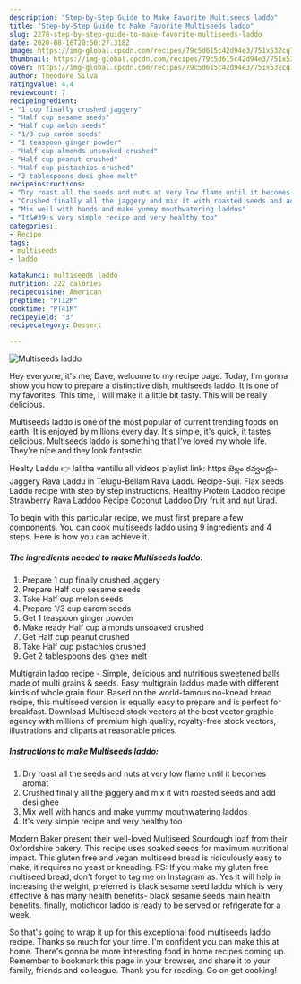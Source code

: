 ```yaml
---
description: "Step-by-Step Guide to Make Favorite Multiseeds laddo"
title: "Step-by-Step Guide to Make Favorite Multiseeds laddo"
slug: 2278-step-by-step-guide-to-make-favorite-multiseeds-laddo
date: 2020-08-16T20:50:27.318Z
image: https://img-global.cpcdn.com/recipes/79c5d615c42d94e3/751x532cq70/multiseeds-laddo-recipe-main-photo.jpg
thumbnail: https://img-global.cpcdn.com/recipes/79c5d615c42d94e3/751x532cq70/multiseeds-laddo-recipe-main-photo.jpg
cover: https://img-global.cpcdn.com/recipes/79c5d615c42d94e3/751x532cq70/multiseeds-laddo-recipe-main-photo.jpg
author: Theodore Silva
ratingvalue: 4.4
reviewcount: 7
recipeingredient:
- "1 cup finally crushed jaggery"
- "Half cup sesame seeds"
- "Half cup melon seeds"
- "1/3 cup carom seeds"
- "1 teaspoon ginger powder"
- "Half cup almonds unsoaked crushed"
- "Half cup peanut crushed"
- "Half cup pistachios crushed"
- "2 tablespoons desi ghee melt"
recipeinstructions:
- "Dry roast all the seeds and nuts at very low flame until it becomes aromat"
- "Crushed finally all the jaggery and mix it with roasted seeds and add desi ghee"
- "Mix well with hands and make yummy mouthwatering laddos"
- "It&#39;s very simple recipe and very healthy too"
categories:
- Recipe
tags:
- multiseeds
- laddo

katakunci: multiseeds laddo 
nutrition: 222 calories
recipecuisine: American
preptime: "PT12M"
cooktime: "PT41M"
recipeyield: "3"
recipecategory: Dessert

---
```



![Multiseeds laddo](https://img-global.cpcdn.com/recipes/79c5d615c42d94e3/751x532cq70/multiseeds-laddo-recipe-main-photo.jpg)

Hey everyone, it's me, Dave, welcome to my recipe page. Today, I'm gonna show you how to prepare a distinctive dish, multiseeds laddo. It is one of my favorites. This time, I will make it a little bit tasty. This will be really delicious.

Multiseeds laddo is one of the most popular of current trending foods on earth. It is enjoyed by millions every day. It's simple, it's quick, it tastes delicious. Multiseeds laddo is something that I've loved my whole life. They're nice and they look fantastic.

Healty Laddu 👉 lalitha vantillu all videos playlist link: https బెల్లం రవ్వలడ్లు-Jaggery Rava Laddu in Telugu-Bellam Rava Laddu Recipe-Suji. Flax seeds Laddu recipe with step by step instructions. Healthy Protein Laddoo recipe Strawberry Rava Laddoo Recipe Coconut Laddoo Dry fruit and nut Urad.


To begin with this particular recipe, we must first prepare a few components. You can cook multiseeds laddo using 9 ingredients and 4 steps. Here is how you can achieve it.

<!--inarticleads1-->

##### The ingredients needed to make Multiseeds laddo:

1. Prepare 1 cup finally crushed jaggery
1. Prepare Half cup sesame seeds
1. Take Half cup melon seeds
1. Prepare 1/3 cup carom seeds
1. Get 1 teaspoon ginger powder
1. Make ready Half cup almonds unsoaked crushed
1. Get Half cup peanut crushed
1. Take Half cup pistachios crushed
1. Get 2 tablespoons desi ghee melt


Multigrain ladoo recipe - Simple, delicious and nutritious sweetened balls made of multi grains &amp; seeds. Easy multigrain laddus made with different kinds of whole grain flour. Based on the world-famous no-knead bread recipe, this multiseed version is equally easy to prepare and is perfect for breakfast. Download Multiseed stock vectors at the best vector graphic agency with millions of premium high quality, royalty-free stock vectors, illustrations and cliparts at reasonable prices. 

<!--inarticleads2-->

##### Instructions to make Multiseeds laddo:

1. Dry roast all the seeds and nuts at very low flame until it becomes aromat
1. Crushed finally all the jaggery and mix it with roasted seeds and add desi ghee
1. Mix well with hands and make yummy mouthwatering laddos
1. It&#39;s very simple recipe and very healthy too


Modern Baker present their well-loved Multiseed Sourdough loaf from their Oxfordshire bakery. This recipe uses soaked seeds for maximum nutritional impact. This gluten free and vegan multiseed bread is ridiculously easy to make, it requires no yeast or kneading. PS: If you make my gluten free multiseed bread, don&#39;t forget to tag me on Instagram as. Yes it will help in increasing the weight, preferred is black sesame seed laddu which is very effective &amp; has many health benefits- black sesame seeds main health benefits. finally, motichoor laddo is ready to be served or refrigerate for a week. 

So that's going to wrap it up for this exceptional food multiseeds laddo recipe. Thanks so much for your time. I'm confident you can make this at home. There's gonna be more interesting food in home recipes coming up. Remember to bookmark this page in your browser, and share it to your family, friends and colleague. Thank you for reading. Go on get cooking!
